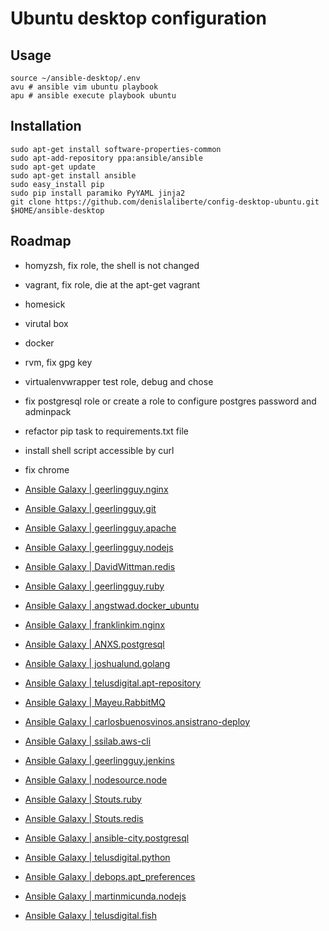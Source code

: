 # Ubuntu desktop configuration


## Usage

    source ~/ansible-desktop/.env
    avu # ansible vim ubuntu playbook
    apu # ansible execute playbook ubuntu
    


## Installation
    sudo apt-get install software-properties-common
    sudo apt-add-repository ppa:ansible/ansible
    sudo apt-get update
    sudo apt-get install ansible
    sudo easy_install pip
    sudo pip install paramiko PyYAML jinja2
    git clone https://github.com/denislaliberte/config-desktop-ubuntu.git $HOME/ansible-desktop


## Roadmap

* homyzsh, fix role, the shell is not changed
* vagrant, fix role, die at the apt-get vagrant
* homesick
* virutal box
* docker

* rvm, fix gpg key
* virtualenvwrapper test role, debug and chose
* fix postgresql role or create a role to configure postgres password and adminpack
* refactor pip task to requirements.txt file
* install shell script accessible by curl
* fix chrome
* [Ansible Galaxy | geerlingguy.nginx](https://galaxy.ansible.com/geerlingguy/nginx/)
* [Ansible Galaxy | geerlingguy.git](https://galaxy.ansible.com/geerlingguy/git/)
* [Ansible Galaxy | geerlingguy.apache](https://galaxy.ansible.com/geerlingguy/apache/)
* [Ansible Galaxy | geerlingguy.nodejs](https://galaxy.ansible.com/geerlingguy/nodejs/)
* [Ansible Galaxy | DavidWittman.redis](https://galaxy.ansible.com/DavidWittman/redis/)
* [Ansible Galaxy | geerlingguy.ruby](https://galaxy.ansible.com/geerlingguy/ruby/)
* [Ansible Galaxy | angstwad.docker_ubuntu](https://galaxy.ansible.com/angstwad/docker_ubuntu/)
* [Ansible Galaxy | franklinkim.nginx](https://galaxy.ansible.com/franklinkim/nginx/)
* [Ansible Galaxy | ANXS.postgresql](https://galaxy.ansible.com/ANXS/postgresql/)
* [Ansible Galaxy | joshualund.golang](https://galaxy.ansible.com/joshualund/golang/)
* [Ansible Galaxy | telusdigital.apt-repository](https://galaxy.ansible.com/telusdigital/apt-repository/)
* [Ansible Galaxy | Mayeu.RabbitMQ](https://galaxy.ansible.com/Mayeu/RabbitMQ/)
* [Ansible Galaxy | carlosbuenosvinos.ansistrano-deploy](https://galaxy.ansible.com/carlosbuenosvinos/ansistrano-deploy/)
* [Ansible Galaxy | ssilab.aws-cli](https://galaxy.ansible.com/ssilab/aws-cli/)
* [Ansible Galaxy | geerlingguy.jenkins](https://galaxy.ansible.com/geerlingguy/jenkins/)
* [Ansible Galaxy | nodesource.node](https://galaxy.ansible.com/nodesource/node/)
* [Ansible Galaxy | Stouts.ruby](https://galaxy.ansible.com/Stouts/ruby/)
* [Ansible Galaxy | Stouts.redis](https://galaxy.ansible.com/Stouts/redis/)
* [Ansible Galaxy | ansible-city.postgresql](https://galaxy.ansible.com/ansible-city/postgresql/)
* [Ansible Galaxy | telusdigital.python](https://galaxy.ansible.com/telusdigital/python/)
* [Ansible Galaxy | debops.apt_preferences](https://galaxy.ansible.com/debops/apt_preferences/)
* [Ansible Galaxy | martinmicunda.nodejs](https://galaxy.ansible.com/martinmicunda/nodejs/)
* [Ansible Galaxy | telusdigital.fish](https://galaxy.ansible.com/telusdigital/fish/)
